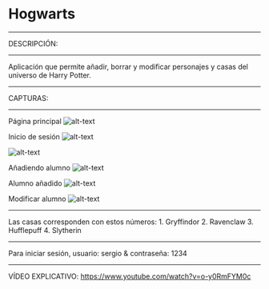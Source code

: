 # Hogwarts
***
DESCRIPCIÓN:
***
Aplicación que permite añadir, borrar y modificar personajes y casas del universo de Harry Potter.
***
CAPTURAS:
***
Página principal
![alt-text](https://github.com/sergiotoscanodiaz/hogwarts/blob/master/p%C3%A1gina-principal.png)

Inicio de sesión
![alt-text](https://github.com/sergiotoscanodiaz/hogwarts/blob/master/iniciar-sesi%C3%B3n.png)

![alt-text](https://github.com/sergiotoscanodiaz/hogwarts/blob/master/perfil.png)

Añadiendo alumno
![alt-text](https://github.com/sergiotoscanodiaz/hogwarts/blob/master/a%C3%B1adiendo-alumno.png)

Alumno añadido
![alt-text](https://github.com/sergiotoscanodiaz/hogwarts/blob/master/alumno-a%C3%B1adido.png)

Modificar alumno
![alt-text](https://github.com/sergiotoscanodiaz/hogwarts/blob/master/modificando-alumno.png)

***
Las casas corresponden con estos números: 1. Gryffindor 2. Ravenclaw 3. Hufflepuff 4. Slytherin

***
Para iniciar sesión, usuario: sergio & contraseña: 1234

***
VÍDEO EXPLICATIVO: https://www.youtube.com/watch?v=o-y0RmFYM0c

